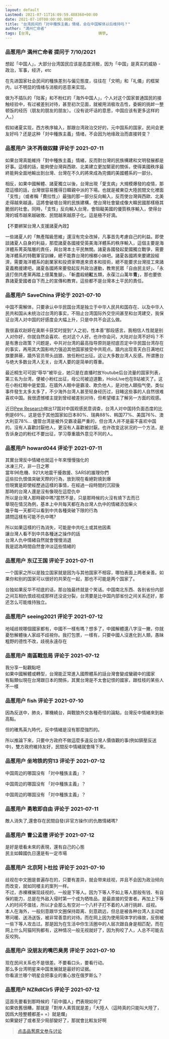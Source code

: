 ```yaml
---
layout: default
Lastmod: 2021-07-11T16:09:59.488368+00:00
date: 2021-07-10T00:00:00.000Z
title: "台湾民间的「対中種族主義」情绪，会在中国解体以后维持吗？"
author: "満州亡命者"
tags: [台湾,								姨學,								社会学]
---
```



### 品葱用户 **満州亡命者** 提问于 7/10/2021
    
想起「中国人」，大部分台湾国民应该是态度消极，因为「中国」是真实的威胁 - 政治，军事，经济，etc  
  
在先进国家社会民间的種族差別与偏见態度，往往在「文明」和「礼儀」的框架内，以不明显的情绪与消极的恶意来实现。  
  
做为不插队的「陆客」和不粉红的「海外中国人」，个人对这个国家普通国民的接触经验中，有过被差别对待，甚至初次见面，就被用消极攻击性，委婉的挑衅一整顿饭的经历（朋友的朋友的朋友）。（没有说坏话的意思，中国应该有更多这样的人。）  
  
假如诸夏实现，西方秩序输入，那跟台湾政治交好的，元中国系的国家，民间会更友好吗？还是这种「対中種族主義」情绪，不会因为地缘政治而直接转变？
    
                

### 品葱用户 **決不再做奴隸** 评论于 2021-07-11
        
如果台灣真能維持「對中種族主義」情緒，反而對台灣的民族構建和文明發展都是好事。這樣的話，能夠使台灣與西歐、北美建立更加緊密的關係，使得美國秩序最終能夠全面地輸出到台灣、台灣在不久的將來成為完備的美國體系的一部分。  
  
相反，如果中國解體、諸夏獨立以後，台灣出現「愛支病」大規模爆發的疫情，那麼這樣的話，台灣很容易獲得日韓親中派的下場。也就是被東亞大陸民間文化裡面「支性」（或者稱「費拉性」）最強的那一部分反向輸入，反而使台灣與西歐、北美走得越來越遠。這將會破壞台灣的民族建構，使台灣社會變成像大韓民國那樣極其脆弱的社會。同時，「支性」反向輸入台灣，會阻礙美國的優質秩序輸入，使得台灣的城市越來越破敗、民間越來越原子化。這是極不好滴。  
  
【不要綁架台灣人支援諸夏內政】  
  
一些諸夏人的「無產階級思維」還沒有完全改掉，凡事首先考慮自己的利益。即使談諸夏人自身的利益，那麼諸夏各國接受英美海洋體系的秩序輸入，這個主要是海洋體系菁英階層的責任，與台灣本土平民無關。諸夏各國發起愛國獨立戰爭，需要海洋體系的特戰軍官訓練，總不能靠台灣的檳榔小妹吧。諸夏各國將來要建設經濟，需要海洋體系的創業家和投資家帶進來資本和技術，總不能要求台灣技工來諸夏義務援建吧。諸夏各國將來要發起反共政治運動，教育民眾「自由民主好」、「永遠打倒共產黨再踏上億萬隻腳」、「斬盡殺絕**紅**五類，永葆江山萬年**青**」，那也要依靠諸夏愛國者自下而上的宣傳和教育。這些都不是台灣本土平民的責任。
        
                

### 品葱用户 **SaveChina** 评论于 2021-07-10
        
中国不需解体，只要承认中华民国台湾是独立于中华人民共和国存在、以及中华人民共和国从未统治过台湾的事实，不阻止台湾国际外交空间甚至和台湾建交，我保证台湾人对中国的好感度会大幅上升，只是中共不会这么做。  
  
我很喜欢赵婷在奥斯卡获奖时提到“人之初，性本善”那段感言。我相信人性就是别人对你好，你就自然会喜欢、也对这个人好。也许你会问，大陆对台湾不好吗？不是有惠台政策？问题是，中共对台湾的最高指导原则是彻底否定中华民国台湾存在的事实，再用其大国影响力强迫其他国家接受中共观点。牆内出现青天白日满地红旗要屏蔽，牆外官员带头战狼、放任粉红出征。这让大多数台湾人反感。所谓惠台与绝大多数台湾人无关，台湾人要的是简单的尊重。  
  
最近桐生可可因“辱华”被毕业，她只是在直播时放Youtube后台流量的国家列表，第三名为台湾，便被小粉红出征，母公司被迫道歉，HoloLlve也在B站被灭了。这在小粉红眼中是爱国，在牆外人眼中是霸凌、欺负他人，是对他人頣指气使。类似事件發生太多太多了，不少海外台湾人甚至轻身经历过，目睹这些事的人自然很难喜欢中国。我很遗憾楼主提到曾经被差别对待，但希望楼主了解另一方面的观感。  
  
近日[Pew Research]( "https://www.pewresearch.org/global/2021/06/30/large-majorities-say-china-does-not-respect-the-personal-freedoms-of-its-people/")做出17国对中国观感民意调查，台湾人对中国持负面态度的比例是69%，这是低于其他国家如日本80%、瑞典88%、韩国77%、美国76%、澳大利亚78%... 儘管台湾是被外交霸凌最严重的，但台湾人并不是最不喜欢中国的。沒有人喜歡討厭他人，更沒有人喜歡被討厭。也许改变这状况的一个方法，是告诉身边的粉红不要出征，学习尊重牆外意见不同的人。
        
                

### 品葱用户 **howard044** 评论于 2021-07-11
        
其實台灣反中情緒也就這十年來慢慢強化的  
冰凍三尺，非一日之寒  
當年96危機、921大地震干擾救援、SARS的誰理你們  
這些拉仇恨值突破天際的行為，放到現在看絕對燒到爆  
但現實是即使經歷過這樣的事情，在經過一段時間的沉寂後  
那時的台灣人還是沒有像現在這麼仇中  
所以是台灣人那時親中嗎?當然不是，只是那時候的火沒有燒下去而已  
舉現在情況為例，基本上中共每天都在為台灣人仇中的情緒添加柴火  
幾乎每一天都可以看到中共各種突破下限的行為  
請問這樣有可能不仇中嗎?  
  
所以如果這樣的行為消失，可能是中共吃土或其他因素  
讓台灣人看不到中共各種迷之操作的話  
台灣人仇中情緒自然就會慢慢消退  
我是認為時間自然會沖淡這些情緒的
        
                

### 品葱用户 **东辽王国** 评论于 2021-07-11
        
一个国家之所以是独立国家就是因为与其他国家不相容，哪怕表面上两者亲善。如果你和别的国家可以很好的共荣在一起，那也不可能是两个国家了。  
  
台独如果反华不彻底的话，那台独最终就是个笑话。中国南北东西、各别省份内部之间互相仇恨歧视成那样还没说分裂，台湾要是比中国内部省份之间关系还好，那还怎么可能维持独立。
        
                

### 品葱用户 **seeing2021** 评论于 2021-07-12
        
地域歧視哪個國家都有，中國不一樣有嗎？想多了，中國解體還八字沒一撇，你就憂愁解體後人家歧不歧視你。我打包票，一樣有，只要中國人沒進化到人類，愚昧粗野的德性不改，歧視永遠存在
        
                

### 品葱用户 **南區戰忽局** 评论于 2021-07-12
        
我分享一點觀點吧  
如果中國解體或轉型，台灣能正常進入國際體系的話台灣會變成蠻親中的國家  
有點類似現在台灣跟日本的關係，其實台灣是不太會記恨的國家，跟桂枝的某些人不一樣
        
                

### 品葱用户 **fish** 评论于 2021-07-10
        
因為反送中，肺炎，軍機繞台，與戰狼外交各種奇怪的論點，台灣反中情緒來到新高點。  
  
但的確馬英九時代，反中情緒是沒有那麼強烈的。  
  
所以推論下來，只要中方政府不做這麼多違反台灣人價值觀的事(例如鎮壓反送中)，雙方政府維持友好，民間反中情緒就會降下來。
        
                

### 品葱用户 **坐地铁的穷13** 评论于 2021-07-12
        
中国周边的哪国没有 「対中種族主義」？   
  
中国周边的哪国没有 「対中種族主義」？  
  
中国周边的哪国没有 「対中種族主義」？
        
                

### 品葱用户 **勇敢即自由** 评论于 2021-07-11
        
敵人消失了,還會存在民間自發(非官方操作)的仇敵情緒嗎?
        
                

### 品葱用户 **曹公孟德** 评论于 2021-07-12
        
是好是壞看未來的表現，還有自己的心態  
民主如韓國仇日還是有一定市場
        
                

### 品葱用户 **北京阿卜杜拉** 评论于 2021-07-10
        
歧视在中文圈是普遍存在的，只要有差异，就会带来歧视，并且不会因为政治倾向而改变，就如同楼主的案列一样。  
不过，赤裸裸展现歧视的，一般是下等人。因为下等人不如上等人那般有钱、有自保的能力，总是在外敌入侵时第一个成为牺牲品，是最直接的受害者。再加上下等人的时间不值钱，所以才会那么有空对一个八杆子打不着的人进行挑衅、歧视。  
本人在海外，一般刻意跟华文圈保持距离、刻意疏远，但总是被各种台湾人主动嘘寒问暖、送汤送饭，被非常善意的对待。而在网上因为使用简体字的缘故，反倒被一些下等人攻击过。那是因为在生活中你生活圈中的人层次跟自身是相匹配，而在网上什么阿猫阿狗都有，这种情况一般无视就好了，因为狗咬了人，人总不可能去反咬狗。
        
                

### 品葱用户 **没朋友的嘴巴臭男** 评论于 2021-07-10
        
现在民间关系也不是很差。不要看口头，要看行动。  
那么多台湾明星来中国发展就是最好的证据。  
你看波兰哪个明星会把事业的重心放在俄罗斯么？
        
                

### 品葱用户 **NZRdlClr5** 评论于 2021-07-12
        
這首先要看到那時候的「前中國人」們表現如何了  
如果依舊很糟，那就是「對岸人素質就是差」「大陸人（這時真的只能叫大陸了，因爲大陸整體都差= =）就是爛」  
如果變好了或者至少局部變好了，那就會比較友好啊
        
                





> [点击品葱原文参与讨论](https://pincong.rocks/question/40114)

